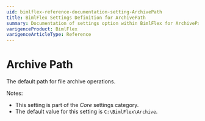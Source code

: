 ```yaml
---
uid: bimlflex-reference-documentation-setting-ArchivePath
title: BimlFlex Settings Definition for ArchivePath
summary: Documentation of settings option within BimlFlex for ArchivePath
varigenceProduct: BimlFlex
varigenceArticleType: Reference
---
```


# Archive Path

The default path for file archive operations.

Notes:

* This setting is part of the *Core* settings category.
* The default value for this setting is `C:\BimlFlex\Archive`.
